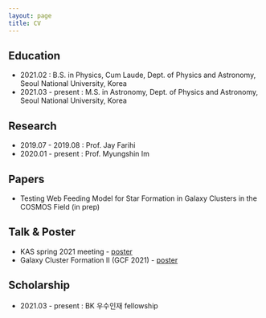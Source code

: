 ```yaml
---
layout: page
title: CV
---
```


## Education
- 2021.02 : B.S. in Physics, Cum Laude, Dept. of Physics and Astronomy, Seoul National University, Korea 
- 2021.03 - present : M.S. in Astronomy, Dept. of Physics and Astronomy, Seoul National University, Korea 

## Research
- 2019.07 - 2019.08 : Prof. Jay Farihi
- 2020.01 - present : Prof. Myungshin Im


## Papers
- Testing Web Feeding Model for Star Formation in Galaxy Clusters in the COSMOS Field (in prep)

## Talk & Poster
- KAS spring 2021 meeting - [poster](assets/img/KAS_poster.pdf)
- Galaxy Cluster Formation II (GCF 2021) - [poster](assets/img/Ko_poster_full.png)

## Scholarship
- 2021.03 - present : BK 우수인재 fellowship
